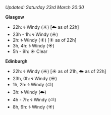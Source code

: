 *Updated: Saturday 23rd March 20:30*

**Glasgow**

* 22h: :cyclone: Windy (:sunny:) [:cloud: as of 22h]
* 23h - 1h: :cyclone: Windy (:sunny:)
* 2h: :cyclone: Windy (:sunny:) [:sunny: as of 22h]
* 3h, 4h: :cyclone: Windy (:sunny:)
* 5h - 9h: :sunny: Clear

**Edinburgh**

* 22h: :cyclone: Windy (:sunny:) [:sunny: as of 21h, :cloud: as of 22h]
* 23h, 0h: :cyclone: Windy (:sunny:)
* 1h, 2h: :cyclone: Windy (:partly_sunny:)
* 3h: :cyclone: Windy (:cloud:)
* 4h - 7h: :cyclone: Windy (:partly_sunny:)
* 8h, 9h: :cyclone: Windy (:sunny:)
